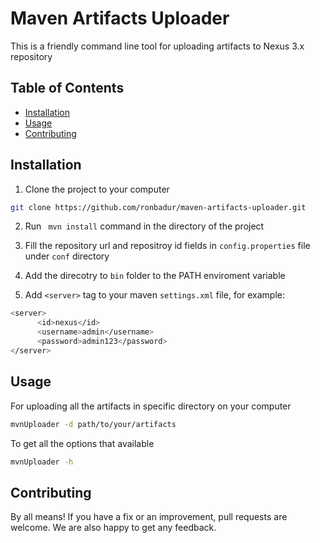 # Maven Artifacts Uploader
This is a friendly command line tool for uploading artifacts to Nexus 3.x repository

## Table of Contents
- [Installation](#installation)
- [Usage](#usage)
- [Contributing](#contributing)

## Installation

1. Clone the project to your computer

```bash
git clone https://github.com/ronbadur/maven-artifacts-uploader.git
```
2. Run ``` mvn install``` command in the directory of the project

3. Fill the repository url and repositroy id fields in ```config.properties``` file under ```conf``` directory

4. Add the direcotry to ``` bin ``` folder to the PATH enviroment variable

5. Add ```<server>``` tag to your maven ```settings.xml``` file, for example:
```bash
<server>
      <id>nexus</id>
      <username>admin</username>
      <password>admin123</password>
</server>
```
## Usage

For uploading all the artifacts in specific directory on your computer
```bash
mvnUploader -d path/to/your/artifacts
```
To get all the options that available 
```bash
mvnUploader -h
```

## Contributing
By all means! If you have a fix or an improvement, pull requests are welcome. We are also happy to get any feedback.

